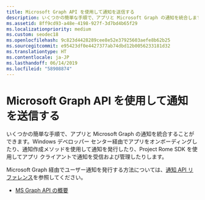 ```yaml
---
title: Microsoft Graph API を使用して通知を送信する
description: いくつかの簡単な手順で、アプリと Microsoft Graph の通知を統合します。
ms.assetid: 8ff9cd93-a48e-4198-927f-3d7bd4b65f29
ms.localizationpriority: medium
ms.custom: seodec18
ms.openlocfilehash: 9c823d4428289cee8e52e37925603aefe8b62b25
ms.sourcegitcommit: e95423df0e4427377ab74dbd12b0056233181d32
ms.translationtype: HT
ms.contentlocale: ja-JP
ms.lasthandoff: 06/14/2019
ms.locfileid: "58908874"
---
```

# <a name="sending-notifications-using-microsoft-graph-apis"></a>Microsoft Graph API を使用して通知を送信する

いくつかの簡単な手順で、アプリと Microsoft Graph の通知を統合することができます。Windows デベロッパー センター経由でアプリをオンボーディングしたり、通知作成メソッドを使用して通知を発行したり、Project Rome SDK を使用してアプリ クライアントで通知を受信および管理したりします。

Microsoft Graph 経由でユーザー通知を発行する方法については、[通知 API リファレンス](https://developer.microsoft.com/graph/docs/api-reference/beta/resources/notifications-api-overview)を参照してください。

* [MS Graph API の概要](https://developer.microsoft.com/en-us/graph/docs/concepts/notifications-concept-overview)
